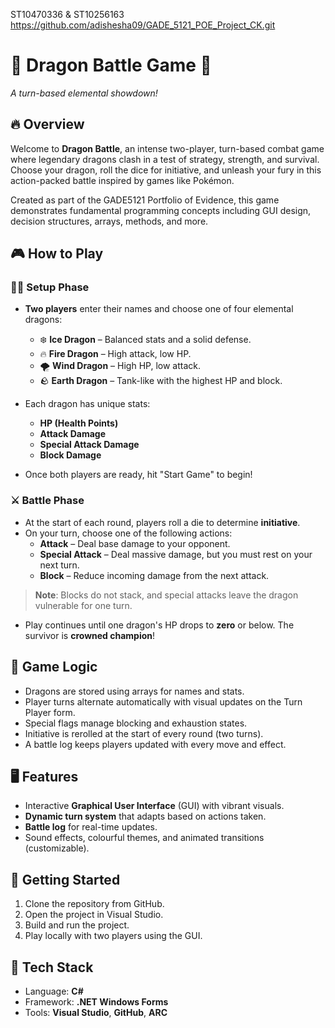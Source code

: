ST10470336 & ST10256163
https://github.com/adishesha09/GADE_5121_POE_Project_CK.git
# 🐉 Dragon Battle Game 🐲  
_A turn-based elemental showdown!_

## 🔥 Overview
Welcome to **Dragon Battle**, an intense two-player, turn-based combat game where legendary dragons clash in a test of strategy, strength, and survival. Choose your dragon, roll the dice for initiative, and unleash your fury in this action-packed battle inspired by games like Pokémon.

Created as part of the GADE5121 Portfolio of Evidence, this game demonstrates fundamental programming concepts including GUI design, decision structures, arrays, methods, and more.

## 🎮 How to Play

### 🧍‍♂️ Setup Phase
- **Two players** enter their names and choose one of four elemental dragons:
  - ❄️ **Ice Dragon** – Balanced stats and a solid defense.
  - 🔥 **Fire Dragon** – High attack, low HP.
  - 🌪️ **Wind Dragon** – High HP, low attack.
  - 🪨 **Earth Dragon** – Tank-like with the highest HP and block.

- Each dragon has unique stats:
  - **HP (Health Points)**
  - **Attack Damage**
  - **Special Attack Damage**
  - **Block Damage**

- Once both players are ready, hit "Start Game" to begin!

### ⚔️ Battle Phase
- At the start of each round, players roll a die to determine **initiative**.
- On your turn, choose one of the following actions:
  - **Attack** – Deal base damage to your opponent.
  - **Special Attack** – Deal massive damage, but you must rest on your next turn.
  - **Block** – Reduce incoming damage from the next attack.

> **Note**: Blocks do not stack, and special attacks leave the dragon vulnerable for one turn.

- Play continues until one dragon's HP drops to **zero** or below. The survivor is **crowned champion**!

## 🧠 Game Logic

- Dragons are stored using arrays for names and stats.
- Player turns alternate automatically with visual updates on the Turn Player form.
- Special flags manage blocking and exhaustion states.
- Initiative is rerolled at the start of every round (two turns).
- A battle log keeps players updated with every move and effect.

## 🖥️ Features

- Interactive **Graphical User Interface** (GUI) with vibrant visuals.
- **Dynamic turn system** that adapts based on actions taken.
- **Battle log** for real-time updates.
- Sound effects, colourful themes, and animated transitions (customizable).

## 🚀 Getting Started

1. Clone the repository from GitHub.
2. Open the project in Visual Studio.
3. Build and run the project.
4. Play locally with two players using the GUI.

## 🧪 Tech Stack

- Language: **C#**
- Framework: **.NET Windows Forms**
- Tools: **Visual Studio**, **GitHub**, **ARC**

